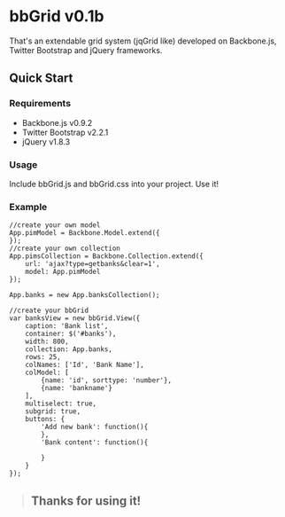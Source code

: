 bbGrid v0.1b
====================

That's an extendable grid system (jqGrid like) developed on Backbone.js, Twitter Bootstrap and jQuery frameworks.


Quick Start
---------------------

### Requirements
- Backbone.js v0.9.2
- Twitter Bootstrap v2.2.1
- jQuery v1.8.3

### Usage

Include bbGrid.js and bbGrid.css into your project. Use it!

### Example
    
    //create your own model
    App.pimModel = Backbone.Model.extend({
    });
    //create your own collection
    App.pimsCollection = Backbone.Collection.extend({
        url: 'ajax?type=getbanks&clear=1',
        model: App.pimModel
    });

    App.banks = new App.banksCollection();
    
    //create your bbGrid
    var banksView = new bbGrid.View({
        caption: 'Bank list',
        container: $('#banks'),
        width: 800,
        collection: App.banks,
        rows: 25,
        colNames: ['Id', 'Bank Name'],
        colModel: [
            {name: 'id', sorttype: 'number'},
            {name: 'bankname'}
        ],
        multiselect: true,
        subgrid: true,
        buttons: {
            'Add new bank': function(){
            },
            'Bank content': function(){
                
            }
        }
    });

> ## Thanks for using it!